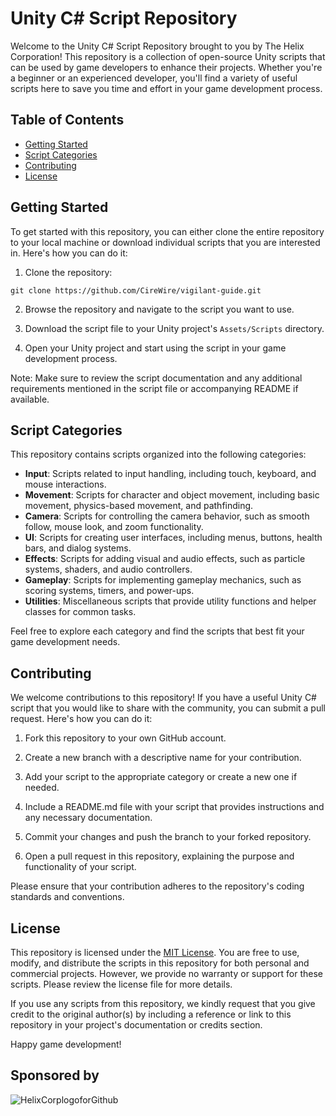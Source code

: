 # Unity C# Script Repository

Welcome to the Unity C# Script Repository brought to you by The Helix Corporation! This repository is a collection of open-source Unity scripts that can be used by game developers to enhance their projects. Whether you're a beginner or an experienced developer, you'll find a variety of useful scripts here to save you time and effort in your game development process.

## Table of Contents

- [Getting Started](#getting-started)
- [Script Categories](#script-categories)
- [Contributing](#contributing)
- [License](#license)

## Getting Started

To get started with this repository, you can either clone the entire repository to your local machine or download individual scripts that you are interested in. Here's how you can do it:

1. Clone the repository:
```
git clone https://github.com/CireWire/vigilant-guide.git
```

2. Browse the repository and navigate to the script you want to use.

3. Download the script file to your Unity project's `Assets/Scripts` directory.

4. Open your Unity project and start using the script in your game development process.

Note: Make sure to review the script documentation and any additional requirements mentioned in the script file or accompanying README if available.

## Script Categories

This repository contains scripts organized into the following categories:

- **Input**: Scripts related to input handling, including touch, keyboard, and mouse interactions.
- **Movement**: Scripts for character and object movement, including basic movement, physics-based movement, and pathfinding.
- **Camera**: Scripts for controlling the camera behavior, such as smooth follow, mouse look, and zoom functionality.
- **UI**: Scripts for creating user interfaces, including menus, buttons, health bars, and dialog systems.
- **Effects**: Scripts for adding visual and audio effects, such as particle systems, shaders, and audio controllers.
- **Gameplay**: Scripts for implementing gameplay mechanics, such as scoring systems, timers, and power-ups.
- **Utilities**: Miscellaneous scripts that provide utility functions and helper classes for common tasks.

Feel free to explore each category and find the scripts that best fit your game development needs.

## Contributing

We welcome contributions to this repository! If you have a useful Unity C# script that you would like to share with the community, you can submit a pull request. Here's how you can do it:

1. Fork this repository to your own GitHub account.

2. Create a new branch with a descriptive name for your contribution.

3. Add your script to the appropriate category or create a new one if needed.

4. Include a README.md file with your script that provides instructions and any necessary documentation.

5. Commit your changes and push the branch to your forked repository.

6. Open a pull request in this repository, explaining the purpose and functionality of your script.

Please ensure that your contribution adheres to the repository's coding standards and conventions.

## License

This repository is licensed under the [MIT License](LICENSE). You are free to use, modify, and distribute the scripts in this repository for both personal and commercial projects. However, we provide no warranty or support for these scripts. Please review the license file for more details.

If you use any scripts from this repository, we kindly request that you give credit to the original author(s) by including a reference or link to this repository in your project's documentation or credits section.

Happy game development!

## Sponsored by
![HelixCorplogoforGithub](https://github.com/CireWire/vigilant-guide/assets/17133321/81a10289-342f-424d-93a9-cfdb37a631e8)
